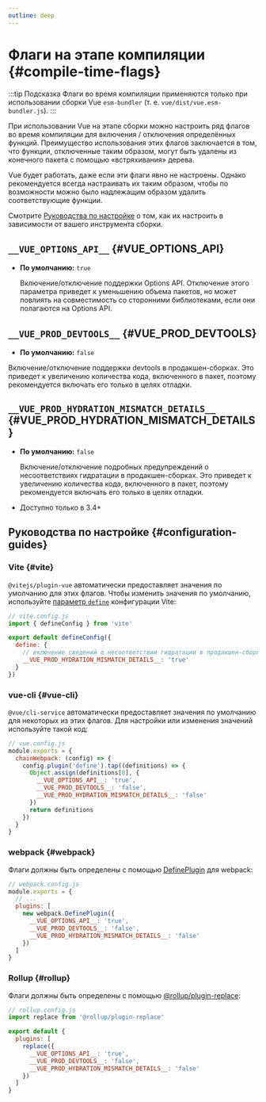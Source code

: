 ```yaml
---
outline: deep
---
```


# Флаги на этапе компиляции {#compile-time-flags}

:::tip Подсказка
Флаги во время компиляции применяются только при использовании сборки Vue `esm-bundler` (т. е. `vue/dist/vue.esm-bundler.js`).
:::

При использовании Vue на этапе сборки можно настроить ряд флагов во время компиляции для включения / отключения определённых функций. Преимущество использования этих флагов заключается в том, что функции, отключенные таким образом, могут быть удалены из конечного пакета с помощью «встряхивания» дерева.

Vue будет работать, даже если эти флаги явно не настроены. Однако рекомендуется всегда настраивать их таким образом, чтобы по возможности можно было надлежащим образом удалить соответствующие функции.

Смотрите [Руководства по настройке](#configuration-guides) о том, как их настроить в зависимости от вашего инструмента сборки.

## `__VUE_OPTIONS_API__` {#VUE_OPTIONS_API}

- **По умолчанию:** `true`

  Включение/отключение поддержки Options API. Отключение этого параметра приведет к уменьшению объема пакетов, но может повлиять на совместимость со сторонними библиотеками, если они полагаются на Options API.

## `__VUE_PROD_DEVTOOLS__` {#VUE_PROD_DEVTOOLS}

- **По умолчанию:** `false`

Включение/отключение поддержки devtools в продакшен-сборках. Это приведет к увеличению количества кода, включенного в пакет, поэтому рекомендуется включать его только в целях отладки.

## `__VUE_PROD_HYDRATION_MISMATCH_DETAILS__` {#VUE_PROD_HYDRATION_MISMATCH_DETAILS}

- **По умолчанию:** `false`

  Включение/отключение подробных предупреждений о несоответствиях гидратации в продакшен-сборках. Это приведет к увеличению количества кода, включенного в пакет, поэтому рекомендуется включать его только в целях отладки.

- Доступно только в 3.4+

## Руководства по настройке {#configuration-guides}

### Vite {#vite}

`@vitejs/plugin-vue` автоматически предоставляет значения по умолчанию для этих флагов. Чтобы изменить значения по умолчанию, используйте [параметр `define`](https://vitejs.dev/config/shared-options.html#define) конфигурации Vite:

```js
// vite.config.js
import { defineConfig } from 'vite'

export default defineConfig({
  define: {
    // включение сведений о несоответствии гидратации в продакшен-сборку
    __VUE_PROD_HYDRATION_MISMATCH_DETAILS__: 'true'
  }
})
```

### vue-cli {#vue-cli}

`@vue/cli-service` автоматически предоставляет значения по умолчанию для некоторых из этих флагов. Для настройки или изменения значений используйте такой код:

```js
// vue.config.js
module.exports = {
  chainWebpack: (config) => {
    config.plugin('define').tap((definitions) => {
      Object.assign(definitions[0], {
        __VUE_OPTIONS_API__: 'true',
        __VUE_PROD_DEVTOOLS__: 'false',
        __VUE_PROD_HYDRATION_MISMATCH_DETAILS__: 'false'
      })
      return definitions
    })
  }
}
```

### webpack {#webpack}

Флаги должны быть определены с помощью [DefinePlugin](https://webpack.js.org/plugins/define-plugin/) для webpack:

```js
// webpack.config.js
module.exports = {
  // ...
  plugins: [
    new webpack.DefinePlugin({
      __VUE_OPTIONS_API__: 'true',
      __VUE_PROD_DEVTOOLS__: 'false',
      __VUE_PROD_HYDRATION_MISMATCH_DETAILS__: 'false'
    })
  ]
}
```

### Rollup {#rollup}

Флаги должны быть определены с помощью [@rollup/plugin-replace](https://github.com/rollup/plugins/tree/master/packages/replace):

```js
// rollup.config.js
import replace from '@rollup/plugin-replace'

export default {
  plugins: [
    replace({
      __VUE_OPTIONS_API__: 'true',
      __VUE_PROD_DEVTOOLS__: 'false',
      __VUE_PROD_HYDRATION_MISMATCH_DETAILS__: 'false'
    })
  ]
}
```
